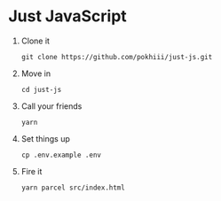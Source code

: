 # Just JavaScript

1. Clone it
   ```
   git clone https://github.com/pokhiii/just-js.git
   ```

1. Move in
   ```
   cd just-js
   ```

1. Call your friends
   ```
   yarn
   ```

1. Set things up
   ```
   cp .env.example .env
   ```

1. Fire it
   ```
   yarn parcel src/index.html
   ```
